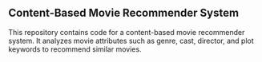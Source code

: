 ## Content-Based Movie Recommender System
This repository contains code for a content-based movie recommender system. It analyzes movie attributes such as genre, cast, director, and plot keywords to recommend similar movies.
